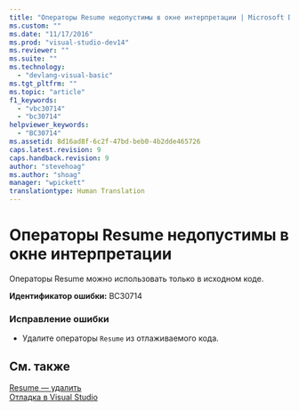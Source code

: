 ```yaml
---
title: "Операторы Resume недопустимы в окне интерпретации | Microsoft Docs"
ms.custom: ""
ms.date: "11/17/2016"
ms.prod: "visual-studio-dev14"
ms.reviewer: ""
ms.suite: ""
ms.technology: 
  - "devlang-visual-basic"
ms.tgt_pltfrm: ""
ms.topic: "article"
f1_keywords: 
  - "vbc30714"
  - "bc30714"
helpviewer_keywords: 
  - "BC30714"
ms.assetid: 8d16ad8f-6c2f-47bd-beb0-4b2dde465726
caps.latest.revision: 9
caps.handback.revision: 9
author: "stevehoag"
ms.author: "shoag"
manager: "wpickett"
translationtype: Human Translation
---
```

# Операторы Resume недопустимы в окне интерпретации
Операторы Resume можно использовать только в исходном коде.  
  
 **Идентификатор ошибки:** BC30714  
  
### Исправление ошибки  
  
-   Удалите операторы `Resume` из отлаживаемого кода.  
  
## См. также  
 [Resume — удалить](http://msdn.microsoft.com/ru-ru/fc82a786-a342-49d0-82a3-63f33e28f00f)   
 [Отладка в Visual Studio](/visual-studio/debugger/debugging-in-visual-studio)